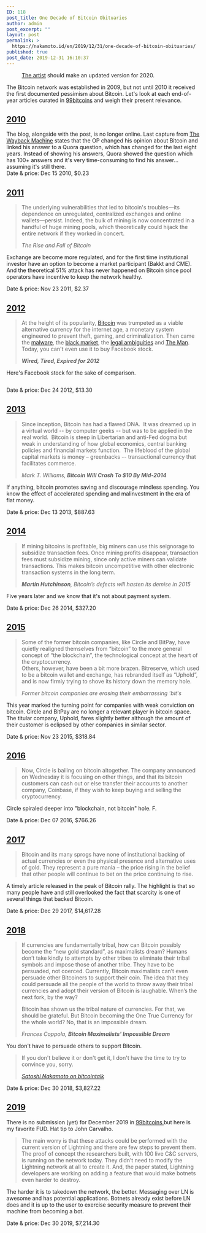 ```yaml
---
ID: 118
post_title: One Decade of Bitcoin Obituaries
author: admin
post_excerpt: ""
layout: post
permalink: >
  https://nakamoto.id/en/2019/12/31/one-decade-of-bitcoin-obituaries/
published: true
post_date: 2019-12-31 16:10:37
---
```

<!-- wp:image {"align":"center"} -->
<div class="wp-block-image"><figure class="aligncenter"><img src="https://nakamoto.id/wp-content/uploads/2019/12/bitcoin-obituaries.jpg" alt=""/><figcaption><a href="https://cryptoart.com/product/bitcoin-obituaries/">The artist</a> should make an updated version for 2020.</figcaption></figure></div>
<!-- /wp:image -->

<!-- wp:paragraph -->
<p>The Bitcoin network was established in 2009, but not until 2010 it received the first documented pessimism about Bitcoin. Let's look at each end-of-year articles curated in <a href="https://99bitcoins.com/bitcoin-obituaries/">99bitcoins</a> and weigh their present relevance. </p>
<!-- /wp:paragraph -->

<!-- wp:heading -->
<h2><a href="https://99bitcoins.com/why-bitcoin-cant-be-a-currency/">2010</a></h2>
<!-- /wp:heading -->

<!-- wp:paragraph -->
<p>The blog, alongside with the post, is no longer online. Last capture from <a href="https://web.archive.org/web/20181005185752/https://undergroundeconomist.com/post/1528511369">The Wayback Machine</a> states that the OP changed his opinion about Bitcoin and linked his answer to a Quora question, which has changed for the last eight years. Instead of showing his answers, Quora showed the question which has 100+ answers and it's very time-consuming to find his answer... assuming it's still there.<br>Date &amp; price: Dec 15 2010,  $0.23</p>
<!-- /wp:paragraph -->

<!-- wp:heading -->
<h2><a href="https://www.wired.com/2011/11/mf-bitcoin/">2011</a></h2>
<!-- /wp:heading -->

<!-- wp:quote -->
<blockquote class="wp-block-quote"><p>The underlying vulnerabilities that led to bitcoin's troubles—its dependence on unregulated, centralized exchanges and online wallets—persist. Indeed, the bulk of mining is now concentrated in a handful of huge mining pools, which theoretically could hijack the entire network if they worked in concert.</p><cite>The Rise and Fall of Bitcoin</cite></blockquote>
<!-- /wp:quote -->

<!-- wp:paragraph -->
<p>Exchange are become more regulated, and for the first time institutional investor have an option to become a market participant (Bakkt and CME). And the theoretical 51% attack has never happened on Bitcoin since pool operators have incentive to keep the network healthy.</p>
<!-- /wp:paragraph -->

<!-- wp:paragraph -->
<p>Date &amp; price: Nov 23 2011, $2.37</p>
<!-- /wp:paragraph -->

<!-- wp:heading -->
<h2><a href="https://www.wired.com/2012/12/wired-tired-expired/">2012</a></h2>
<!-- /wp:heading -->

<!-- wp:quote -->
<blockquote class="wp-block-quote"><p>At the height of its popularity, <a href="http://stag-komodo.wired.com/magazine/2011/11/mf_bitcoin/">Bitcoin</a> was trumpeted as a viable alternative currency for the internet age, a monetary system engineered to prevent theft, gaming, and criminalization. Then came the <a href="http://stag-komodo.wired.com/threatlevel/2011/06/bitcoin-malware/">malware</a>, the <a href="http://stag-komodo.wired.com/threatlevel/elsewhere/study-estimates-2-million-a-month-in-bitcoin-drug-sales-20120807/">black market</a>, the <a href="http://stag-komodo.wired.com/beyond_the_beyond/2011/06/eff-and-bitcoin/">legal ambiguities</a> and <a href="http://stag-komodo.wired.com/threatlevel/2012/05/fbi-fears-bitcoin/">The Man</a>. Today, you can't even use it to buy Facebook stock. </p><cite><strong>Wired, Tired, Expired for 2012</strong></cite></blockquote>
<!-- /wp:quote -->

<!-- wp:paragraph -->
<p>Here's Facebook stock for the sake of comparison.</p>
<!-- /wp:paragraph -->

<!-- wp:image {"id":119} -->
<figure class="wp-block-image"><img src="https://nakamoto.id/wp-content/uploads/2019/12/image.png" alt="" class="wp-image-119"/></figure>
<!-- /wp:image -->

<!-- wp:paragraph -->
<p>Date &amp; price: Dec 24 2012, $13.30</p>
<!-- /wp:paragraph -->

<!-- wp:heading -->
<h2><a href="https://www.businessinsider.com/williams-bitcoin-meltdown-10-2013-12?r=US&amp;IR=T">2013</a></h2>
<!-- /wp:heading -->

<!-- wp:quote -->
<blockquote class="wp-block-quote"><p>Since inception, Bitcoin has had a flawed DNA. &nbsp;It was dreamed up in a virtual world -- by computer geeks -- but was to be applied in the real world. &nbsp;Bitcoin is steep in Libertarian and anti-Fed dogma but weak in understanding of how global economics, central banking policies and financial markets function. &nbsp;The lifeblood of the global capital markets is money – greenbacks -- transactional currency that facilitates commerce. </p><cite>Mark T. Williams, <strong>Bitcoin Will Crash To $10 By Mid-2014</strong></cite></blockquote>
<!-- /wp:quote -->

<!-- wp:paragraph -->
<p>If anything, bitcoin promotes saving and discourage mindless spending. You know the effect of accelerated spending and malinvestment in the era of fiat money.</p>
<!-- /wp:paragraph -->

<!-- wp:paragraph -->
<p>Date &amp; price: Dec 13 2013, $887.63  </p>
<!-- /wp:paragraph -->

<!-- wp:heading -->
<h2><a href="http://blogs.reuters.com/breakingviews/2014/12/26/bitcoins-defects-will-hasten-its-demise-in-2015/">2014</a></h2>
<!-- /wp:heading -->

<!-- wp:quote -->
<blockquote class="wp-block-quote"><p>If mining bitcoins is profitable, big miners can use this seignorage to subsidize transaction fees. Once mining profits disappear, transaction fees must subsidize mining, since only active miners can validate transactions. This makes bitcoin uncompetitive with other electronic transaction systems in the long term.</p><cite><strong>Martin Hutchinson</strong>, Bitcoin’s defects will hasten its demise in 2015</cite></blockquote>
<!-- /wp:quote -->

<!-- wp:paragraph -->
<p>Five years later and we know that it's not about payment system.</p>
<!-- /wp:paragraph -->

<!-- wp:paragraph -->
<p>Date &amp; price: Dec 26 2014, $327.20</p>
<!-- /wp:paragraph -->

<!-- wp:heading -->
<h2><a href="https://www.theguardian.com/technology/2015/nov/23/former-bitcoin-companies-cryptocurrency">2015</a></h2>
<!-- /wp:heading -->

<!-- wp:quote -->
<blockquote class="wp-block-quote"><p>Some of the former bitcoin companies, like Circle and BitPay, have quietly realigned themselves from “bitcoin” to the more general concept of “the blockchain”, the technological concept at the heart of the cryptocurrency.<br> Others, however, have been a bit more brazen. Bitreserve, which used to be a bitcoin wallet and exchange, has rebranded itself as “Uphold”, and is now firmly trying to shove its history down the memory hole.</p><cite>Former bitcoin companies are erasing their embarrassing 'bit's </cite></blockquote>
<!-- /wp:quote -->

<!-- wp:paragraph -->
<p>This year marked the turning point for companies with weak conviction on bitcoin. Circle and BitPay are no longer a relevant player in bitcoin space. The titular company, Uphold, fares slightly better although the amount of their customer is eclipsed by other companies in similar sector.</p>
<!-- /wp:paragraph -->

<!-- wp:paragraph -->
<p>Date &amp; price: Nov 23 2015, $318.84</p>
<!-- /wp:paragraph -->

<!-- wp:heading -->
<h2><a href="https://fortune.com/2016/12/07/circle-blockchain/">2016</a></h2>
<!-- /wp:heading -->

<!-- wp:quote -->
<blockquote class="wp-block-quote"><p>Now, Circle is bailing on bitcoin altogether. The company announced on Wednesday it is focusing on other things, and that its bitcoin customers can cash out or else transfer their accounts to another company, Coinbase, if they wish to keep buying and selling the cryptocurrency.</p></blockquote>
<!-- /wp:quote -->

<!-- wp:paragraph -->
<p>Circle spiraled deeper into "blockchain, not bitcoin" hole. F.</p>
<!-- /wp:paragraph -->

<!-- wp:paragraph -->
<p>Date &amp; price: Dec 07 2016, $766.26</p>
<!-- /wp:paragraph -->

<!-- wp:heading -->
<h2><a href="https://www.smh.com.au/business/markets/why-bitcoin-investors-are-like-stamp-collectors-20171230-p4yy47.html">2017</a></h2>
<!-- /wp:heading -->

<!-- wp:quote -->
<blockquote class="wp-block-quote"><p>Bitcoin and its many sprogs have none of institutional backing of actual currencies or even the physical presence and alternative uses of gold. They represent a pure mania – the price rising in the belief that other people will continue to bet on the price continuing to rise.</p></blockquote>
<!-- /wp:quote -->

<!-- wp:paragraph -->
<p>A timely article released in the peak of Bitcoin rally. The highlight is that so many people have and still overlooked the fact that scarcity is one of several things that backed Bitcoin.</p>
<!-- /wp:paragraph -->

<!-- wp:paragraph -->
<p>Date &amp; price: Dec 29 2017, $14,617.28</p>
<!-- /wp:paragraph -->

<!-- wp:heading -->
<h2><a href="https://www.forbes.com/sites/francescoppola/2018/12/30/bitcoin-maximalists-impossible-dream/">2018</a></h2>
<!-- /wp:heading -->

<!-- wp:quote -->
<blockquote class="wp-block-quote"><p>If currencies are fundamentally tribal, how can Bitcoin possibly become the “new gold standard”, as maximalists dream? Humans don’t take kindly to attempts by other tribes to eliminate their tribal symbols and impose those of another tribe. They have to be persuaded, not coerced. Currently, Bitcoin maximalists can’t even persuade other Bitcoiners to support their coin. The idea that they could persuade all the people of the world to throw away their tribal currencies and adopt their version of Bitcoin is laughable. When’s the next fork, by the way? </p><p>Bitcoin has shown us the tribal nature of currencies. For that, we should be grateful. But Bitcoin becoming the One True Currency for the whole world? No, that is an impossible dream. </p><cite>Frances Coppola, <strong>Bitcoin Maximalists' Impossible Dream </strong></cite></blockquote>
<!-- /wp:quote -->

<!-- wp:paragraph -->
<p>You don't have to persuade others to support Bitcoin.</p>
<!-- /wp:paragraph -->

<!-- wp:quote -->
<blockquote class="wp-block-quote"><p>If you don't believe it or don't get it, I don't have the time to try to convince you, sorry.</p><cite><a href="https://bitcointalk.org/index.php?topic=532.msg6269#msg6269">Satoshi Nakamoto on bitcointalk</a></cite></blockquote>
<!-- /wp:quote -->

<!-- wp:paragraph -->
<p>Date &amp; price: Dec 30 2018, $3,827.22</p>
<!-- /wp:paragraph -->

<!-- wp:heading -->
<h2><a href="https://decrypt.co/15674/why-bitcoins-lightning-is-a-perfect-storm-for-malware-attacks">2019</a></h2>
<!-- /wp:heading -->

<!-- wp:paragraph -->
<p>There is no submission (yet) for December 2019 in <a href="https://99bitcoins.com/bitcoin-obituaries/">99bitcoins </a>but here is my favorite FUD. Hat tip to John Carvalho.</p>
<!-- /wp:paragraph -->

<!-- wp:quote -->
<blockquote class="wp-block-quote"><p>The main worry is that these attacks could be performed with the current version of Lightning and there are few steps to prevent them. The proof of concept the researchers built, with 100 live C&amp;C servers, is running on the network today. They didn’t need to modify the Lightning network at all to create it. And, the paper stated, Lightning developers are working on adding a feature that would make botnets even harder to destroy.</p></blockquote>
<!-- /wp:quote -->

<!-- wp:paragraph -->
<p>The harder it is to takedown the network, the better. Messaging over LN is awesome and has potential applications. Botnets already exist before LN does and it is up to the user to exercise security measure to prevent their machine from becoming a bot.</p>
<!-- /wp:paragraph -->

<!-- wp:paragraph -->
<p>Date &amp; price: Dec 30 2019, $7,214.30</p>
<!-- /wp:paragraph -->

<!-- wp:paragraph -->
<p> </p>
<!-- /wp:paragraph -->